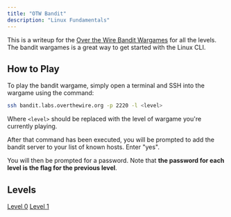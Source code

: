 ```yaml
---
title: "OTW Bandit"
description: "Linux Fundamentals"
---
```


This is a writeup for the [Over the Wire Bandit Wargames](https://overthewire.org/wargames/bandit/) for all the levels. The bandit wargames is a great way to get started with the Linux CLI.

## How to Play

To play the bandit wargame, simply open a terminal and SSH into the wargame using the command:

```bash
ssh bandit.labs.overthewire.org -p 2220 -l <level>
```

Where `<level>` should be replaced with the level of wargame you're currently playing.

After that command has been executed, you will be prompted to add the bandit server to your list of known hosts. Enter "yes".

You will then be prompted for a password. Note that **the password for each level is the flag for the previous level**.

## Levels

[Level 0](/blog/bandit/level-0)
[Level 1](/blog/bandit/level-1)

